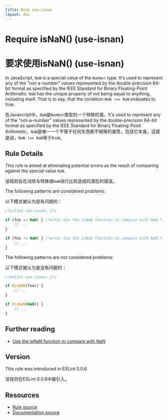 ```yaml
---
title: Rule use-isnan
layout: doc
---
```

<!-- Note: No pull requests accepted for this file. See README.md in the root directory for details. -->
# Require isNaN() (use-isnan)

# 要求使用isNaN() (use-isnan)

In JavaScript, `NaN` is a special value of the `Number` type. It's used to represent any of the "not-a-number" values represented by the double-precision 64-bit format as specified by the IEEE Standard for Binary Floating-Point Arithmetic. `NaN` has the unique property of not being equal to anything, including itself. That is to say, that the condition `NaN !== NaN` evaluates to true.

在Javascript中，`NaN`是`Number`类型的一个特殊的值。It's used to represent any of the "not-a-number" values represented by the double-precision 64-bit format as specified by the IEEE Standard for Binary Floating-Point Arithmetic。`NaN`是唯一一个不等于任何东西都不相等的属性，包括它本身。这就是说，`NaN !== NaN`等于true。

## Rule Details

This rule is aimed at eliminating potential errors as the result of comparing against the special value `NaN`.

该规则旨在消除与特殊值`NaN`进行比较造成的潜在的错误。

The following patterns are considered problems:

以下模式被认为是有问题的：

```js
/*eslint use-isnan: 2*/

if (foo == NaN) { /*error Use the isNaN function to compare with NaN.*/
    // ...
}

if (foo != NaN) { /*error Use the isNaN function to compare with NaN.*/
    // ...
}
```

The following patterns are not considered problems:

以下模式被认为是没有问题的：

```js
/*eslint use-isnan: 2*/

if (isNaN(foo)) {
    // ...
}

if (isNaN(NaN)) {
    // ...
}
```

## Further reading

* [Use the isNaN function to compare with NaN](http://jslinterrors.com/use-the-isnan-function-to-compare-with-nan/)

## Version

This rule was introduced in ESLint 0.0.6.

该规则在ESLint 0.0.6中被引入。

## Resources

* [Rule source](https://github.com/eslint/eslint/tree/master/lib/rules/use-isnan.js)
* [Documentation source](https://github.com/eslint/eslint/tree/master/docs/rules/use-isnan.md)
